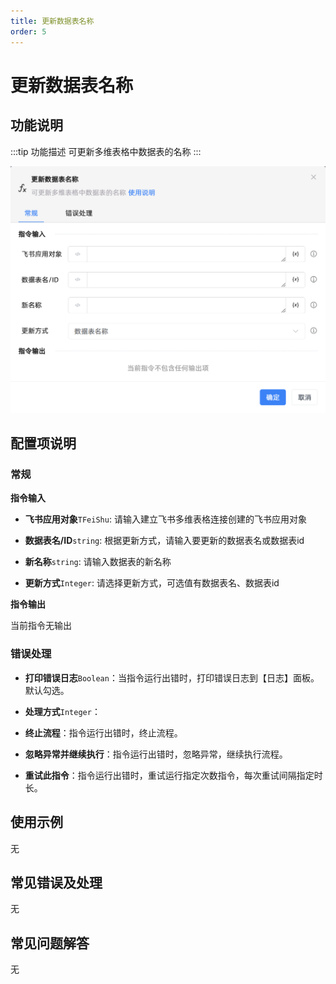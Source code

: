 ```yaml
---
title: 更新数据表名称
order: 5
---
```


# 更新数据表名称

## 功能说明

:::tip 功能描述
可更新多维表格中数据表的名称
:::

![更新数据表名称](../../../../assets/更新数据表名称_command.png)

## 配置项说明

### 常规

**指令输入**

- **飞书应用对象**`TFeiShu`: 请输入建立飞书多维表格连接创建的飞书应用对象

- **数据表名/ID**`string`: 根据更新方式，请输入要更新的数据表名或数据表id

- **新名称**`string`: 请输入数据表的新名称

- **更新方式**`Integer`: 请选择更新方式，可选值有数据表名、数据表id


**指令输出**

当前指令无输出

### 错误处理

- **打印错误日志**`Boolean`：当指令运行出错时，打印错误日志到【日志】面板。默认勾选。

- **处理方式**`Integer`：

 - **终止流程**：指令运行出错时，终止流程。

 - **忽略异常并继续执行**：指令运行出错时，忽略异常，继续执行流程。

 - **重试此指令**：指令运行出错时，重试运行指定次数指令，每次重试间隔指定时长。

## 使用示例
无

## 常见错误及处理

无

## 常见问题解答

无

